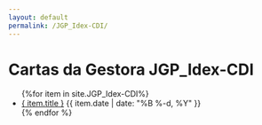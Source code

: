 ```yaml
---
layout: default
permalink: /JGP_Idex-CDI/
---
```


<h1>Cartas da Gestora JGP_Idex-CDI</h1>
<ul>
{%for item in site.JGP_Idex-CDI%}
  <li>
    <a href="{ site.baseurl }{ item.url }">{ item.title }</a>
<span>{{ item.date | date: "%B %-d, %Y" }}</span>
  </li>
    {% endfor %}
</ul>
